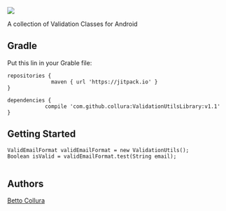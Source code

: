 [![](https://jitpack.io/v/collura/ValidEmailFormat.svg)](https://jitpack.io/#collura/ValidEmailFormat) 

A collection of Validation Classes for Android

## Gradle

Put this lin in your Grable file:

```
repositories {   
              maven { url 'https://jitpack.io' }
}

dependencies {
	        compile 'com.github.collura:ValidationUtilsLibrary:v1.1'
}
```

## Getting Started

```
ValidEmailFormat validEmailFormat = new ValidationUtils();
Boolean isValid = validEmailFormat.test(String email);
	
```

## Authors

[Betto Collura](https://github.com/collura)


